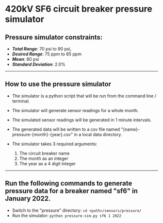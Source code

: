 # 420kV SF6 circuit breaker pressure simulator

## Pressure simulator constraints:

- **_Total Range_**: 70 psi to 90 psi,
- **_Desired Range_**: 75 ppm to 85 ppm
- **_Mean_**: 80 psi
- **_Standard Deviation_**: 2.0%

---

## How to use the pressure simulator

- The simulator is a python script that will be run from the command line / terminal.
- The simulator will generate sensor readings for a whole month.
- The simulated sensor readings will be generated in 1 minute intervals.
- The generated data will be written to a csv file named "{name}-pressure-{month}-{year}.csv" in a local data directory.

- The simulator takes 3 required arguments:
  1. The circuit breaker name
  2. The month as an integer
  3. The year as a 4 digit integer

---

## Run the following commands to generate pressure data for a breaker named "sf6" in January 2022.

- Switch to the "pressure" directory: `cd <path>/sensors/pressure/`
- Run the simulator: `python pressure-sim.py sf6 1 2022`
